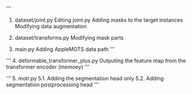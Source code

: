 '''
1. dataset/joint.py
Editing joint.py Adding masks to the target instances Modifying data augmentation

2. dataset/transforms.py
Modifying mask parts

3. main.py
Adding AppleMOTS data path
'''

'''
4. deformable_transformer_plus.py
Outputing the feature map from the transformer encoder (memoey)
'''

'''
5. motr.py
5.1. Adding the segmentation head only
5.2. Adding segmentation postprocessing head
'''
